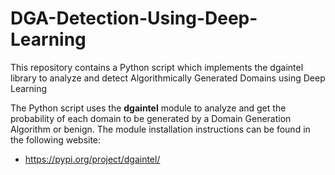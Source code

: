 # DGA-Detection-Using-Deep-Learning
This repository contains a Python script which implements the dgaintel library to analyze and detect Algorithmically Generated Domains using Deep Learning

The Python script uses the **dgaintel** module to analyze and get the probability of each domain to be generated by a Domain Generation Algorithm or benign.
The module installation instructions can be found in the following website:
* https://pypi.org/project/dgaintel/
